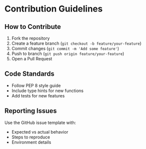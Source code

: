 # Contribution Guidelines

## How to Contribute
1. Fork the repository
2. Create a feature branch (`git checkout -b feature/your-feature`)
3. Commit changes (`git commit -m 'Add some feature'`)
4. Push to branch (`git push origin feature/your-feature`)
5. Open a Pull Request

## Code Standards
- Follow PEP 8 style guide
- Include type hints for new functions
- Add tests for new features

## Reporting Issues
Use the GitHub issue template with:
- Expected vs actual behavior
- Steps to reproduce
- Environment details
